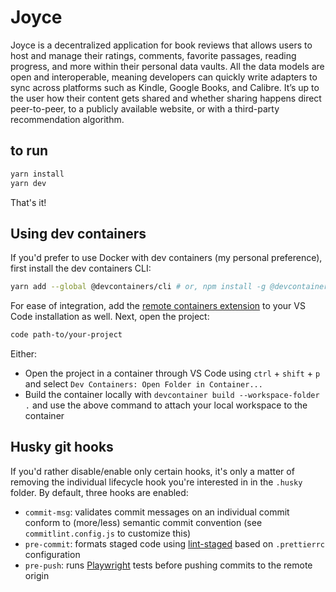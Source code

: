 # Joyce

Joyce is a decentralized application for book reviews that allows users to host and manage their ratings, comments, favorite passages, reading progress, and more within their personal data vaults. All the data models are open and interoperable, meaning developers can quickly write adapters to sync across platforms such as Kindle, Google Books, and Calibre. It’s up to the user how their content gets shared and whether sharing happens direct peer-to-peer, to a publicly available website, or with a third-party recommendation algorithm.

## to run

```bash
yarn install
yarn dev
```

That's it!

## Using dev containers

If you'd prefer to use Docker with dev containers (my personal preference), first install the dev containers CLI:

```bash
yarn add --global @devcontainers/cli # or, npm install -g @devcontainers/cli
```

For ease of integration, add the [remote containers extension](https://marketplace.visualstudio.com/items?itemName=ms-vscode-remote.vscode-remote-extensionpack) to your VS Code installation as well. Next, open the project:

```bash
code path-to/your-project
```

Either:

- Open the project in a container through VS Code using `ctrl` + `shift` + `p` and select `Dev Containers: Open Folder in Container...`
- Build the container locally with `devcontainer build --workspace-folder .` and use the above command to attach your local workspace to the container

## Husky git hooks

If you'd rather disable/enable only certain hooks, it's only a matter of removing the individual lifecycle hook you're interested in in the `.husky` folder. By default, three hooks are enabled:

- `commit-msg`: validates commit messages on an individual commit conform to (more/less) semantic commit convention (see `commitlint.config.js` to customize this)
- `pre-commit`: formats staged code using [lint-staged](https://github.com/okonet/lint-staged) based on `.prettierrc` configuration
- `pre-push`: runs [Playwright](https://playwright.dev/) tests before pushing commits to the remote origin
